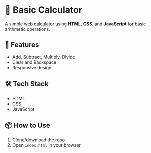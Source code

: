 # 🧮 Basic Calculator

A simple web calculator using **HTML**, **CSS**, and **JavaScript** for basic arithmetic operations.

## 🚀 Features
- Add, Subtract, Multiply, Divide
- Clear and Backspace
- Responsive design

## 🛠️ Tech Stack
- HTML
- CSS
- JavaScript

## 📦 How to Use
1. Clone/download the repo  
2. Open `index.html` in your browser

